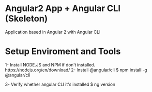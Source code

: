 # Angular2 App + Angular CLI (Skeleton)
Application based in Angular 2 with Angular CLI

 
# Setup Enviroment and Tools
1- Install NODE.JS and NPM if  don't installed.
     https://nodejs.org/en/download/
2- Install @angular/cli 
    $ npm install -g @angular/cli
    
3- Verify whether angular CLI it's installed
   $ ng version


